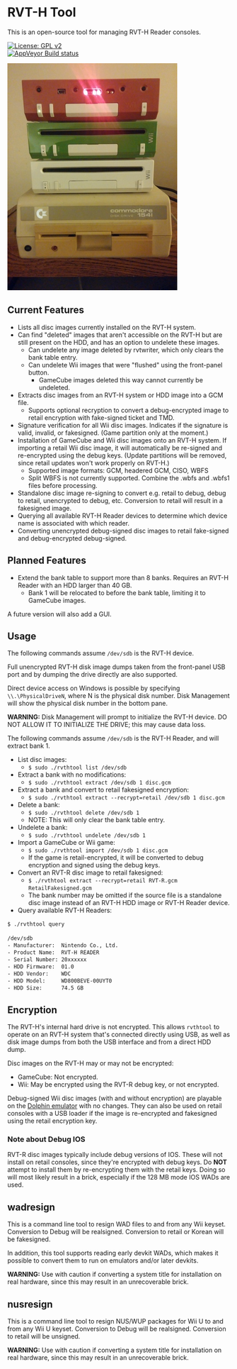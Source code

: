 # RVT-H Tool

This is an open-source tool for managing RVT-H Reader consoles.

[![License: GPL v2](https://img.shields.io/badge/License-GPL%20v2-blue.svg)](https://www.gnu.org/licenses/old-licenses/gpl-2.0.en.html)<br>
[![AppVeyor Build status](https://ci.appveyor.com/api/projects/status/l83tx6d16gqr4ov2?svg=true)](https://ci.appveyor.com/project/GerbilSoft/rvthtool/branch/master)

![RVT-H Reader, RVT-R Reader, Wii RVL-001, and Commodore 1541C](doc/RVT.jpg)

## Current Features

* Lists all disc images currently installed on the RVT-H system.
* Can find "deleted" images that aren't accessible on the RVT-H but are still
  present on the HDD, and has an option to undelete these images.
  * Can undelete any image deleted by rvtwriter, which only clears the
    bank table entry.
  * Can undelete Wii images that were "flushed" using the front-panel button.
    * GameCube images deleted this way cannot currently be undeleted.
* Extracts disc images from an RVT-H system or HDD image into a GCM file.
  * Supports optional recryption to convert a debug-encrypted image to retail
    encryption with fake-signed ticket and TMD.
* Signature verification for all Wii disc images. Indicates if the signature
  is valid, invalid, or fakesigned. (Game partition only at the moment.)
* Installation of GameCube and Wii disc images onto an RVT-H system. If
  importing a retail Wii disc image, it will automatically be re-signed and
  re-encrypted using the debug keys. (Update partitions will be removed, since
  retail updates won't work properly on RVT-H.)
  * Supported image formats: GCM, headered GCM, CISO, WBFS
  * Split WBFS is not currently supported. Combine the .wbfs and .wbfs1 files
    before processing.
* Standalone disc image re-signing to convert e.g. retail to debug, debug
  to retail, unencrypted to debug, etc. Conversion to retail will result
  in a fakesigned image.
* Querying all available RVT-H Reader devices to determine which device name
  is associated with which reader.
* Converting unencrypted debug-signed disc images to retail fake-signed and
  debug-encrypted debug-signed.

## Planned Features

* Extend the bank table to support more than 8 banks. Requires an RVT-H Reader
  with an HDD larger than 40 GB.
  * Bank 1 will be relocated to before the bank table, limiting it to GameCube
    images.

A future version will also add a GUI.

## Usage

The following commands assume `/dev/sdb` is the RVT-H device.

Full unencrypted RVT-H disk image dumps taken from the front-panel USB port
and by dumping the drive directly are also supported.

Direct device access on Windows is possible by specifying `\\.\PhysicalDriveN`,
where N is the physical disk number. Disk Management will show the physical disk
number in the bottom pane.

**WARNING:** Disk Management will prompt to initialize the RVT-H device. DO NOT
ALLOW IT TO INITIALIZE THE DRIVE; this may cause data loss.

The following commands assume `/dev/sdb` is the RVT-H Reader, and will
extract bank 1.

* List disc images:
  * `$ sudo ./rvthtool list /dev/sdb`
* Extract a bank with no modifications:
  * `$ sudo ./rvthtool extract /dev/sdb 1 disc.gcm`
* Extract a bank and convert to retail fakesigned encryption:
  * `$ sudo ./rvthtool extract --recrypt=retail /dev/sdb 1 disc.gcm`
* Delete a bank:
  * `$ sudo ./rvthtool delete /dev/sdb 1`
  * NOTE: This will only clear the bank table entry.
* Undelete a bank:
  * `$ sudo ./rvthtool undelete /dev/sdb 1`
* Import a GameCube or Wii game:
  * `$ sudo ./rvthtool import /dev/sdb 1 disc.gcm`
  * If the game is retail-encrypted, it will be converted to debug encryption
    and signed using the debug keys.
* Convert an RVT-R disc image to retail fakesigned:
  * `$ ./rvthtool extract --recrypt=retail RVT-R.gcm RetailFakesigned.gcm`
  * The bank number may be omitted if the source file is a standalone disc
    image instead of an RVT-H HDD image or RVT-H Reader device.
* Query available RVT-H Readers:
```
$ ./rvthtool query

/dev/sdb
- Manufacturer:  Nintendo Co., Ltd.
- Product Name:  RVT-H READER
- Serial Number: 20xxxxxx
- HDD Firmware:  01.0
- HDD Vendor:    WDC     
- HDD Model:     WD800BEVE-00UYT0
- HDD Size:      74.5 GB
```

## Encryption

The RVT-H's internal hard drive is not encrypted. This allows `rvthtool` to
operate on an RVT-H system that's connected directly using USB, as well as
disk image dumps from both the USB interface and from a direct HDD dump.

Disc images on the RVT-H may or may not be encrypted:
* GameCube: Not encrypted.
* Wii: May be encrypted using the RVT-R debug key, or not encrypted.

Debug-signed Wii disc images (with and without encryption) are playable on
the [Dolphin emulator](https://dolphin-emu.org/) with no changes. They can
also be used on retail consoles with a USB loader if the image is re-encrypted
and fakesigned using the retail encryption key.

### Note about Debug IOS

RVT-R disc images typically include debug versions of IOS. These will not
install on retail consoles, since they're encrypted with debug keys.
Do **NOT** attempt to install them by re-encrypting them with the retail
keys. Doing so will most likely result in a brick, especially if the 128 MB
mode IOS WADs are used.

## wadresign

This is a command line tool to resign WAD files to and from any Wii keyset.
Conversion to Debug will be realsigned. Conversion to retail or Korean will
be fakesigned.

In addition, this tool supports reading early devkit WADs, which makes it
possible to convert them to run on emulators and/or later devkits.

**WARNING:** Use with caution if converting a system title for installation
on real hardware, since this may result in an unrecoverable brick.

## nusresign

This is a command line tool to resign NUS/WUP packages for Wii U to and from
any Wii U keyset. Conversion to Debug will be realsigned. Conversion to retail
will be unsigned.

**WARNING:** Use with caution if converting a system title for installation
on real hardware, since this may result in an unrecoverable brick.
